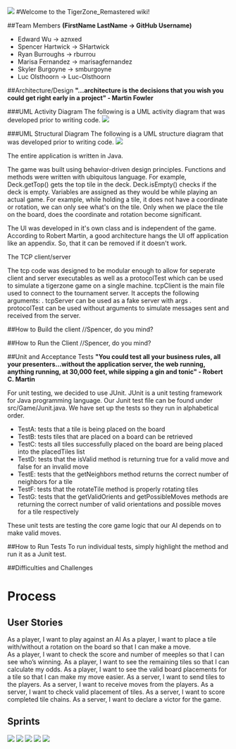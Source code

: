 ![](http://i68.tinypic.com/2yyz9u9.jpg)
#Welcome to the TigerZone_Remastered wiki!

##Team Members
__(FirstName LastName -> GitHub Username)__
* Edward Wu -> aznxed
* Spencer Hartwick -> SHartwick
* Ryan Burroughs -> rburrou
* Marisa Fernandez -> marisagfernandez
* Skyler Burgoyne -> smburgoyne
* Luc Olsthoorn -> Luc-Olsthoorn

##Architecture/Design
__"...architecture is the decisions that you wish you could get right early in a project" - Martin Fowler__

###UML Activity Diagram
The following is a UML activity diagram that was developed prior to writing code.
![](http://i66.tinypic.com/v3dk3s.png) 

###UML Structural Diagram
The following is a UML structure diagram that was developed prior to writing code.
![](http://i63.tinypic.com/34qv11v.png)

The entire application is written in Java. 

The game was built using behavior-driven design principles. Functions and methods were written with ubiquitous language. For example, Deck.getTop() gets the top tile in the deck. Deck.isEmpty() checks if the deck is empty. Variables are assigned as they would be while playing an actual game. For example, while holding a tile, it does not have a coordinate or rotation, we can only see what's on the tile. Only when we place the tile on the board, does the coordinate and rotation become significant.

The UI was developed in it's own class and is independent of the game. According to Robert Martin, a good architecture hangs the UI off application like an appendix. So, that it can be removed if it doesn't work. 


The TCP client/server

The tcp code was designed to be modular enough to allow for seperate client and server executables as well as a protocolTest which can be used to simulate a tigerzone game on a single machine. tcpClient is the main file used to connect to the tournament server. It accepts the following arguments: <host> <port> <serverPassword> <PlayerID> <PlayerPassword>. tcpServer can be used as a fake server with args <port>. protocolTest can be used without arguments to simulate messages sent and received from the server.


##How to Build the client
//Spencer, do you mind?

##How to Run the Client
//Spencer, do you mind?

##Unit and Acceptance Tests
__"You could test all your business rules, all your presenters...without the application server, the web running, anything running, at 30,000 feet, while sipping a gin and tonic" - Robert C. Martin__

For unit testing, we decided to use JUnit. JUnit is a unit testing framework for Java programming language. Our Junit test file can be found under src/Game/Junit.java. We have set up the tests so they run in alphabetical order. 
 
* TestA: tests that a tile is being placed on the board
* TestB: tests tiles that are placed on a board can be retrieved
* TestC: tests all tiles successfully placed on the board are being placed into the placedTiles list
* TestD: tests that the isValid method is returning true for a valid move and false for an invalid move
* TestE: tests that the getNeighbors method returns the correct number of neighbors for a tile
* TestF: tests that the rotateTile method is properly rotating tiles
* TestG: tests that the getValidOrients and getPossibleMoves methods are returning the correct number of valid orientations and possible moves for a tile respectively
 
These unit tests are testing the core game logic that our AI depends on to make valid moves.  

##How to Run Tests
To run individual tests, simply highlight the method and run it as a Junit test.

##Difficulties and Challenges

# Process
## User Stories
As a player, I want to play against an AI 
As a player, I want to place a tile with/without a rotation on the board so that I can make a move.  
As a player, I want to check the score and number of meeples so that I can see who’s winning.
As a player, I want to see the remaining tiles so that I can calculate my odds.
As a player, I want to see the valid board placements for a tile so that I can make my move easier. 
As a server, I want to send tiles to the players.
As a server, I want to receive moves from the players. 
As a server, I want to check valid placement of tiles.
As a server, I want to score completed tile chains. 
As a server, I want to declare a victor for the game. 
## Sprints
![](http://i66.tinypic.com/23pm5u.png)
![](http://i65.tinypic.com/33jmydd.png)
![](http://i64.tinypic.com/2uxwco8.png)
![](http://i67.tinypic.com/24v04xz.png)
![](http://i67.tinypic.com/33kdh5l.png)

